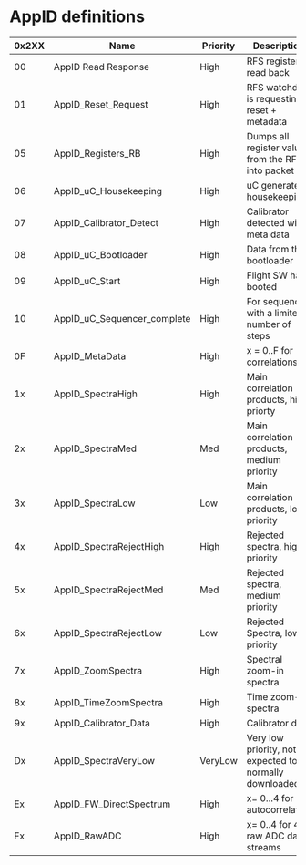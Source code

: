 # AppID definitions


| 0x2XX | Name                        | Priority | Description               |
|-------|-----------------------------|----------|---------------------------|
|    00 | AppID Read Response         | High     | RFS register read back
|    01 | AppID_Reset_Request         | High     | RFS watchdog is requesting a reset + metadata
|    05 | AppID_Registers_RB          | High     | Dumps all register values from the RFS into packet
|    06 | AppID_uC_Housekeeping       | High     | uC generater housekeeping
|    07 | AppID_Calibrator_Detect     | High     | Calibrator detected with meta data
|    08 | AppID_uC_Bootloader         | High     | Data from the bootloader
|    09 | AppID_uC_Start              | High     | Flight SW has booted
|    10 | AppID_uC_Sequencer_complete | High     | For sequencer with a limited number of steps
|    0F | AppID_MetaData              | High     | x = 0..F for 16 correlations
|    1x | AppID_SpectraHigh           | High     | Main correlation products, high priorty
|    2x | AppID_SpectraMed            | Med      | Main correlation products, medium priority
|    3x | AppID_SpectraLow            | Low      | Main correlation products, low priority
|    4x | AppID_SpectraRejectHigh     | High     | Rejected spectra, high priority
|    5x | AppID_SpectraRejectMed      | Med      | Rejected spectra, medium priority
|    6x | AppID_SpectraRejectLow      | Low      | Rejected Spectra, low priority
|    7x | AppID_ZoomSpectra           | High     | Spectral zoom-in spectra
|    8x | AppID_TimeZoomSpectra       | High     | Time zoom-in spectra
|    9x | AppID_Calibrator_Data       | High     | Calibrator data
|    Dx | AppID_SpectraVeryLow        | VeryLow  | Very low priority, not expected to be normally downloaded
|    Ex | AppID_FW_DirectSpectrum     | High     | x= 0...4 for 4 autocorrelatins
|    Fx | AppID_RawADC                | High     | x= 0..4 for 4 raw ADC data streams
